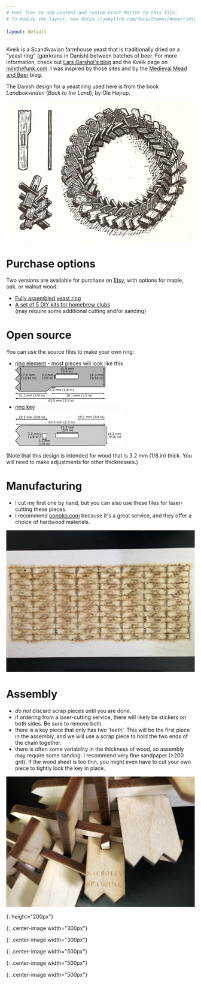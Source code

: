```yaml
---
# Feel free to add content and custom Front Matter to this file.
# To modify the layout, see https://jekyllrb.com/docs/themes/#overriding-theme-defaults

layout: default
---
```

Kveik is a Scandivavian farmhouse yeast that is traditionally dried on a "yeast ring" (gærkrans in Danish) between batches of beer.
For more information, check out [Lars Garshol's blog](http://www.garshol.priv.no/blog/291.html) and the Kveik page on [milkthefunk.com](http://www.milkthefunk.com/wiki/Kveik).
I was inspired by those sites and by the [Medieval Mead and Beer](https://medievalmeadandbeer.wordpress.com/2019/05/04/how-to-make-a-yeast-ring/) blog.

The Danish design for a yeast ring used here is from the book *Landbokvinden* (*Back to the Land*), by Ole Højrup.

![book]

# Purchase options
Two versions are available for purchase on [Etsy](https://www.etsy.com/shop/McBoley), with options for maple, oak, or walnut wood:
* [Fully assembled yeast ring](https://www.etsy.com/listing/805408744/scandinavian-yeast-ring)
* [A set of 5 DIY kits for homebrew clubs](https://www.etsy.com/listing/806043770/club-kit-diy-5-scandinavian-yeast-rings) <br/>(may require some additional cutting and/or sanding)

# Open source
You can use the source files to make your own ring:
* [ring element](//github.com/JonBoley/kveik-ring/blob/master/ring_element.svg) - most pieces will look like this<br/>![ring_element]
* [ring key](//github.com/JonBoley/kveik-ring/blob/master/ring_key.svg)<br/>![ring_key]

(Note that this design is intended for wood that is 3.2 mm (1/8 in) thick. You will need to make adjustments for other thicknesses.)

# Manufacturing
* I cut my first one by hand, but you can also use these files for laser-cutting these pieces.
* I recommend [ponoko.com](https://ponoko.com) because it's a great service, and they offer a choice of hardwood materials.

![laser]

# Assembly
  * *do not* discard scrap pieces until you are done.
  * if ordering from a laser-cutting service, there will likely be stickers on both sides. Be sure to remove both.
  * there is a key piece that only has two 'teeth'. This will be the first piece in the assembly, and we will use a scrap piece to hold the two ends of the chain together.
  * there is often some variability in the thickness of wood, so assembly may require some sanding. I recommend very fine sandpaper (>200 grit). If the wood sheet is too thin, you might even have to cut your own piece to tightly lock the key in place.

![key]

[book]: /assets/img/landbokvinden.jpg
{: height="200px"}

[ring_element]: /assets/img/ring_element.png
{: .center-image width="300px"}

[ring_key]: /assets/img/ring_key.png
{: .center-image width="300px"}

[ring_elements_104]: /assets/img/ring_elements_104.png
{: .center-image width="500px"}

[key]: /assets/img/key.jpg
{: .center-image width="500px"}

[laser]: /assets/img/wood_laser_sheet.jpg
{: .center-image width="500px"}

